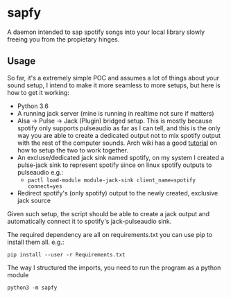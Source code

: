 # sapfy
A daemon intended to sap spotify songs into your local library slowly
freeing you from the propietary hinges.

## Usage
So far, it's a extremely simple POC and assumes a lot of things about your
sound setup, I intend to make it more seamless to more setups, but here is
how to get it working:

- Python 3.6
- A running jack server (mine is running in realtime not sure if matters)
- Alsa -> Pulse -> Jack (Plugin) bridged setup. This is mostly because spotify 
only supports pulseaudio as far as I can tell, and this is the only way you are
able to create a dedicated output not to mix spotify output with the rest of the
computer sounds. Arch wiki has a good [tutorial](https://wiki.archlinux.org/index.php/PulseAudio/Examples#PulseAudio_through_JACK) 
on how to setup the two to work together.
- An excluse/dedicated jack sink named spotify, on my system I created a 
pulse-jack sink to represent spotify since on linux spotify outputs to 
pulseaudio e.g.:
    - `pactl load-module module-jack-sink client_name=spotify connect=yes`
- Redirect spotify's (only spotify) output to the newly created, exclusive
jack source

Given such setup, the script should be able to create a jack output and 
automatically connect it to spotify's jack-pulseaudio sink.

The required dependency are all on requirements.txt you can use pip to install
them all. e.g.:

```
pip install --user -r Requirements.txt 
```

The way I structured the imports, you need to run the program as a python module
```
python3 -m sapfy
```
